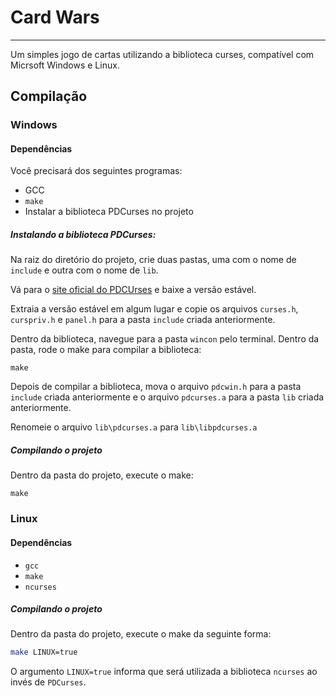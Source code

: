 # Card Wars
---
Um simples jogo de cartas utilizando a biblioteca curses, compatível com Micrsoft Windows e Linux.

## Compilação
### Windows
#### Dependências
Você precisará dos seguintes programas:
+ GCC
+ `make`
+ Instalar a biblioteca PDCurses no projeto

##### Instalando a biblioteca PDCurses:
Na raiz do diretório do projeto, crie duas pastas, uma com o nome de `include` e outra com o nome de `lib`.

Vá para o [site oficial do PDCUrses](https://pdcurses.org/) e baixe a versão estável.

Extraia a versão estável em algum lugar e copie os arquivos `curses.h`, `curspriv.h` e `panel.h` para a pasta `include` criada anteriormente.

Dentro da biblioteca, navegue para a pasta `wincon` pelo terminal.
Dentro da pasta, rode o make para compilar a biblioteca:
```
make
```

Depois de compilar a biblioteca, mova o arquivo `pdcwin.h` para a pasta `include` criada anteriormente e o arquivo `pdcurses.a` para a pasta `lib` criada anteriormente.

Renomeie o arquivo `lib\pdcurses.a` para `lib\libpdcurses.a`

##### Compilando o projeto
Dentro da pasta do projeto, execute o make:
```
make
```

### Linux
#### Dependências
+ `gcc`
+ `make`
+ `ncurses`

##### Compilando o projeto
Dentro da pasta do projeto, execute o make da seguinte forma:
```sh
make LINUX=true
```
O argumento `LINUX=true` informa que será utilizada a biblioteca `ncurses` ao invés de `PDCurses`.
